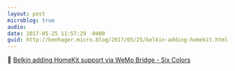 ```yaml
---
layout: post
microblog: true
audio: 
date: 2017-05-25 11:57:29 -0400
guid: http://benhager.micro.blog/2017/05/25/belkin-adding-homekit.html
---
```

📱 [Belkin adding HomeKit support via WeMo Bridge - Six Colors](https://sixcolors.com/post/2017/05/belkin-adding-homekit-support-via-wemo-bridge/)
